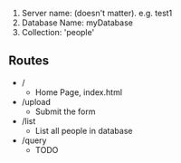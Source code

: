 1. Server name: (doesn't matter). e.g. test1
2. Database Name: myDatabase
3. Collection: 'people'

## Routes
- /
  - Home Page, index.html
- /upload
  - Submit the form
- /list
  - List all people in database
- /query
  - TODO